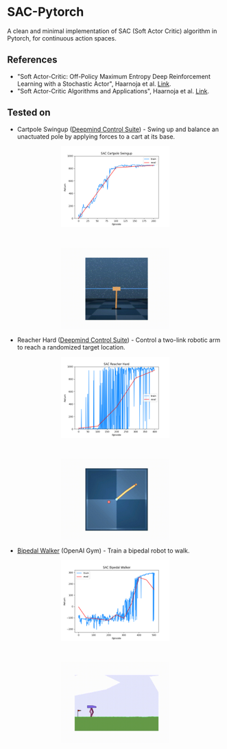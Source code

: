 # SAC-Pytorch
A clean and minimal implementation of SAC (Soft Actor Critic) algorithm in Pytorch, for continuous action spaces.

## References
* "Soft Actor-Critic: Off-Policy Maximum Entropy Deep Reinforcement Learning with a Stochastic Actor", Haarnoja et al. [Link](https://arxiv.org/abs/1801.01290).
* "Soft Actor-Critic Algorithms and Applications", Haarnoja et al. [Link](https://arxiv.org/abs/1812.05905).

## Tested on

* Cartpole Swingup ([Deepmind Control Suite](https://github.com/deepmind/dm_control/tree/master/dm_control/suite)) - Swing up and balance an unactuated pole by applying forces to a cart at its base.

<p align="center" width="100%">
<img src=".media/sac_cartpole_swingup.png" width="50%" height="50%"/>
</p>
<br>
<p align="center" width="100%">
<img src=".media/sac_cartpole_swingup.gif" width="50%" height="50%"/>
</p>

* Reacher Hard ([Deepmind Control Suite](https://github.com/deepmind/dm_control/tree/master/dm_control/suite)) - Control a two-link robotic arm to reach a randomized target location.

<p align="center" width="100%">
<img src=".media/sac_reacher_hard.png" width="50%" height="50%"/>
</p>
<br>
<p align="center" width="100%">
<img src=".media/sac_reacher_hard.gif" width="50%" height="50%"/>
</p>

* [Bipedal Walker](https://gym.openai.com/envs/BipedalWalker-v2/) (OpenAI Gym) - Train a bipedal robot to walk.

<p align="center" width="100%">
<img src=".media/sac_bipedal_walker.png" width="50%" height="50%"/>
</p>
<br>
<p align="center" width="100%">
<img src=".media/sac_bipedal_walker.gif" width="50%" height="50%"/>
</p>
 
